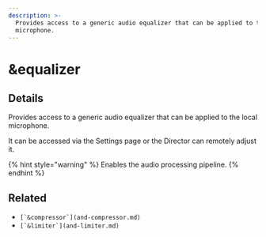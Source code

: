 ```yaml
---
description: >-
  Provides access to a generic audio equalizer that can be applied to the local
  microphone.
---
```


# \&equalizer

## Details

Provides access to a generic audio equalizer that can be applied to the local microphone.

It can be accessed via the Settings page or the Director can remotely adjust it.

{% hint style="warning" %}
Enables the audio processing pipeline.
{% endhint %}

## Related

* ``[`&compressor`](and-compressor.md)``
* ``[`&limiter`](and-limiter.md)``
